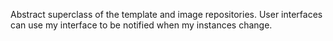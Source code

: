 Abstract superclass of the template and image repositories. User interfaces can use my interface to be notified when my instances change.